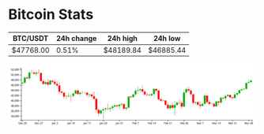 # Bitcoin Stats

BTC/USDT|24h change|24h high|24h low|
|---|---|---|---|
|$47768.00|0.51%|$48189.84|$46885.44|

<img src="./chart.svg">
